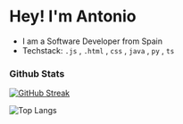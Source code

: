 # Hey! I'm Antonio

* I am a Software Developer from Spain
* Techstack: `.js` , `.html` , `css` , `java` , `py` , `ts`

### Github Stats

[![GitHub Streak](https://github-readme-streak-stats.herokuapp.com?user=Toni216&theme=dark)](https://git.io/streak-stats)

![Top Langs](https://github-readme-stats.vercel.app/api/top-langs/?username=toni216&layout=compact)
